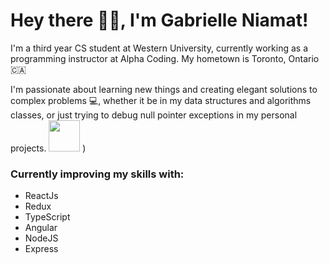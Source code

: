 # Hey there 👋🏼, I'm Gabrielle Niamat! 

I'm a third year CS student at Western University, currently working as a programming instructor at Alpha Coding. My hometown is Toronto, Ontario 🇨🇦

I'm passionate about learning new things and creating elegant solutions to complex problems 💻, whether it be in my data structures and algorithms classes, or just trying to debug null pointer exceptions in my personal projects. <img src="https://i.pinimg.com/originals/c7/eb/5b/c7eb5bbae52025b4d2ad9b8224022bd4.gif" width="50" height="50"/>
)

### Currently improving my skills with: 
- ReactJs
- Redux
- TypeScript
- Angular
- NodeJS
- Express

